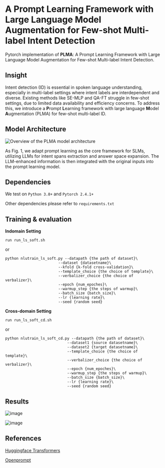 
#  A Prompt Learning Framework with Large Language Model Augmentation for Few-shot Multi-label Intent Detection

Pytorch implementation of  **PLMA**: A Prompt Learning Framework with Large Language Model Augmentation for Few-shot Multi-label Intent Detection.



## Insight

Intent detection (ID) is essential in spoken language understanding, especially in multi-label settings where intent labels are interdependent and diverse. Existing methods like SE-MLP and QA-FT struggle in few-shot settings, due to limited data availability and efficiency concerns. To address this, we introduce a **P**rompt **L**earning framework with large language **M**odel **A**ugmentation (PLMA) for few-shot multi-label ID.



## Model Architecture
![Overview of the PLMA model architecture](https://github.com/user-attachments/assets/7b029b8a-1503-4589-a9d8-9fdd7fc3e91c)


As Fig. 1, we adapt prompt learning as the core framework for SLMs, utilizing LLMs for intent spans extraction and answer space expansion. The LLM-enhanced information is then integrated with the original inputs into the prompt learning model.



## Dependencies

We test on `Python 3.8+`  and `Pytorch 2.4.1+`

Other dependencies please refer to `requirements.txt`



## Training & evaluation

**Indomain Setting**

```shell
run run_ls_soft.sh
```

or

```shell
python nlutrain_ls_soft.py --datapath {the path of dataset}\
						--dataset {datasetname}\
						--kfold {k-fold cross-validation}\
						--template_choice {the choice of template}\
						--verbalizer_choice {the choice of verbalizer}\
						--epoch {num_epoches}\
						--warmup_step {the steps of warmup}\
						--batch_size {batch_size}\
						--lr {learning rate}\
						--seed {random seed}
```

**Cross-domain Setting**

```shell
run run_ls_soft_cd.sh
```

or

```shell
python nlutrain_ls_soft_cd.py --datapath {the path of dataset}\
							--dataset1 {source datasetname}\
							--dataset2 {target datasetname}\
							--template_choice {the choice of template}\
							--verbalizer_choice {the choice of verbalizer}\
							--epoch {num_epoches}\
							--warmup_step {the steps of warmup}\
							--batch_size {batch_size}\
							--lr {learning rate}\
							--seed {random seed}
```



## Results

![image](https://github.com/user-attachments/assets/daea9ecb-3cc7-47a8-9f8b-5dba7ae8975e)


![image](https://github.com/user-attachments/assets/b8417e98-7428-462f-b348-daca158e3429)


## References

[Huggingface Transformers](https://github.com/huggingface/transformers)

[Openprompt](https://github.com/thunlp/OpenPrompt)
